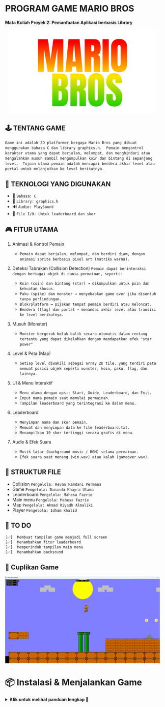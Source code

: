 # **PROGRAM GAME MARIO BROS**
#### Mata Kuliah Proyek 2: Pemanfaatan Aplikasi berbasis Library

<p align="center">
  <img src="https://raw.githubusercontent.com/Zsweetieszt/Proyek2/master/assets/name.png" alt="Logo" />
</p>

## 🕹️ TENTANG GAME
    
`Game ini adalah 2D platformer bergaya Mario Bros yang dibuat menggunakan bahasa C dan library graphics.h. 
Pemain mengontrol karakter utama yang dapat berjalan, melompat, dan menghindari atau mengalahkan musuh sambil mengumpulkan koin dan bintang di sepanjang level. 
Tujuan utama pemain adalah mencapai bendera akhir level atau portal untuk melanjutkan ke level berikutnya.`

## 🚀 TEKNOLOGI YANG DIGUNAKAN

- 🔧 `Bahasa: C`
- 🧱 `Library: graphics.h`
- 🔊 `Audio: PlaySound`
- 📂 `File I/O: Untuk leaderboard dan skor`

## 🎮 FITUR UTAMA

  1. Animasi & Kontrol Pemain
     * `Pemain dapat berjalan, melompat, dan berdiri diam, dengan animasi sprite berbasis pixel art (matriks warna).`
  2. Deteksi Tabrakan (Collision Detection)
     `Pemain dapat berinteraksi dengan berbagai objek di dunia permainan, seperti:`
      - `Koin (coin) dan bintang (star) → dikumpulkan untuk poin dan kekuatan khusus.`
      - `Paku (spike) dan monster → menyebabkan game over jika disentuh tanpa perlindungan.`
      - `Blok/platform → pijakan tempat pemain berdiri atau meloncat.`
      - `Bendera (flag) dan portal → menandai akhir level atau transisi ke level berikutnya.`
  3. Musuh (Monster)
     * `Monster bergerak bolak-balik secara otomatis dalam rentang tertentu yang dapat dikalahkan dengan mendapatkan efek "star power"`
  4. Level & Peta (Map)
     * `Setiap level diwakili sebagai array 2D tile, yang terdiri peta memuat posisi objek seperti monster, koin, paku, flag, dan lainnya.`
  5. UI & Menu Interaktif
     - `Menu utama dengan opsi: Start, Guide, Leaderboard, dan Exit.`
     - `Input nama pemain saat memulai permainan.`
     - `Tampilan leaderboard yang terintegrasi ke dalam menu.`
  6. Leaderboard

      - `Menyimpan nama dan skor pemain.`
      - `Memuat dan menyimpan data ke file leaderboard.txt.`
      - `Menampilkan 10 skor tertinggi secara grafis di menu.`
  8. Audio & Efek Suara   
     - `Musik latar (background music / BGM) selama permainan.`
     - `Efek suara saat menang (win.wav) atau kalah (gameover.wav).`
       
## 📁 STRUKTUR FILE

  -  Collision `Pengelola: Revan Ramdani Permana`
  -  Game `Pengelola: Dinanda Khayra Utama`
  -  Leaderboard `Pengelola: Mahesa Fazrie`
  -  Main menu `Pengelola: Mahesa Fazrie`
  -  Map `Pengelola: Ahmad Riyadh Almaliki`
  -  Player `Pengelola: Idham Khalid`

## 🧩 TO DO

    [✅]  Membuat tampilan game menjadi full screen
    [✅]  Menambahkan fitur leaderboard
    [✅]  Memperindah tampilan main menu
    [✅]  Menambahkan backsound
## 📸 Cuplikan Game
![Logo Game](assets/pratinjau.jpg)

# 📦 Instalasi & Menjalankan Game
<details> <summary><strong>Klik untuk melihat panduan lengkap 📖</strong></summary>
  
## 🛠️ Persyaratan

- Compiler: C (MinGW atau Code::Blocks)
- Library: `graphics.h` + `libbgi.a`
- OS: Linux / Windows / macOS

1. **Clone repositori:**

       https://github.com/Zsweetieszt/Proyek2.git
       cd Proyek2


 2. Pasang `graphics.h`
  - Unduh library dari [winbgim.codecutter.org](http://winbgim.codecutter.org/) dan ikuti petunjuk instalasinya.
  - Simpan:
    <br>`graphics.h` → `MinGW/include`</br>
    <br>`libbgi.a` → `MinGW/lib`</br>
 3. Kompilasi

        gcc main.c collision.c game.c map.c main_menu.c leaderboard.c player.c -o game.exe -lbgi -lgdi32 -lcomdlg32 -luuid -loleaut32 -lole32 -lwinmm
 4. Jalankan game

        ./game.exe
<p align="center">
  <img src="https://raw.githubusercontent.com/Zsweetieszt/Proyek2/master/assets/logo.png" alt="Logo" />
</p>
